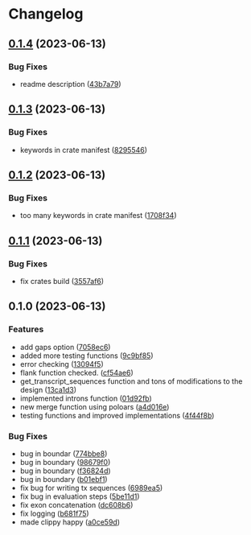 # Changelog

## [0.1.4](https://github.com/COMBINE-lab/grangers/compare/v0.1.3...v0.1.4) (2023-06-13)


### Bug Fixes

* readme description ([43b7a79](https://github.com/COMBINE-lab/grangers/commit/43b7a7944123e6139b9770d38d7bf08cddd271bd))

## [0.1.3](https://github.com/COMBINE-lab/grangers/compare/v0.1.2...v0.1.3) (2023-06-13)


### Bug Fixes

* keywords in crate manifest ([8295546](https://github.com/COMBINE-lab/grangers/commit/8295546f393842ce7f3abb8485843bc95f9acdb9))

## [0.1.2](https://github.com/COMBINE-lab/grangers/compare/v0.1.1...v0.1.2) (2023-06-13)


### Bug Fixes

* too many keywords in crate manifest ([1708f34](https://github.com/COMBINE-lab/grangers/commit/1708f34b5e1bd71040756ffb7e1305cd42f02dba))

## [0.1.1](https://github.com/COMBINE-lab/grangers/compare/v0.1.0...v0.1.1) (2023-06-13)


### Bug Fixes

* fix crates build ([3557af6](https://github.com/COMBINE-lab/grangers/commit/3557af6ceda2dd9695f7f85b7097e947aa6b7e8b))

## 0.1.0 (2023-06-13)


### Features

* add gaps option ([7058ec6](https://github.com/COMBINE-lab/grangers/commit/7058ec6d57d4c36ffa839b36878a890b81a28b77))
* added more testing functions ([9c9bf85](https://github.com/COMBINE-lab/grangers/commit/9c9bf8504262197da8f5332b3477d605d12c6a26))
* error checking ([13094f5](https://github.com/COMBINE-lab/grangers/commit/13094f500e219c74ad3c82f78572dac4efc4831a))
* flank function checked. ([cf54ae6](https://github.com/COMBINE-lab/grangers/commit/cf54ae6cbc5e9e34a52173bafd2855044bdffff8))
* get_transcript_sequences function and tons of modifications to the design ([13ca1d3](https://github.com/COMBINE-lab/grangers/commit/13ca1d3cf9cf4d8bf5dbf3025d82d6fb853e32cf))
* implemented introns function ([01d92fb](https://github.com/COMBINE-lab/grangers/commit/01d92fbb3f9c04275feb92b858cf8793fda36b4a))
* new merge function using poloars ([a4d016e](https://github.com/COMBINE-lab/grangers/commit/a4d016eb2607d22f4d113e9093a5f9f407ca08ed))
* testing functions and improved implementations ([4f44f8b](https://github.com/COMBINE-lab/grangers/commit/4f44f8b7fe591106765c9e37477ee66e64d5e5b7))


### Bug Fixes

* bug in boundar ([774bbe8](https://github.com/COMBINE-lab/grangers/commit/774bbe8e814f8be5796161e3c53def91e365e4f5))
* bug in boundary ([98679f0](https://github.com/COMBINE-lab/grangers/commit/98679f0172774b1b779fedb192b8c8b4e9465bd7))
* bug in boundary ([f36824d](https://github.com/COMBINE-lab/grangers/commit/f36824d8293784c3c7e9bf471c16a1dff97d77ef))
* bug in boundary ([b01ebf1](https://github.com/COMBINE-lab/grangers/commit/b01ebf1f5289a03f35fbcaa846d42927a8952697))
* fix bug for writing tx sequences ([6989ea5](https://github.com/COMBINE-lab/grangers/commit/6989ea5a41c11eaad41f7ece09eb0836eea08738))
* fix bug in evaluation steps ([5be11d1](https://github.com/COMBINE-lab/grangers/commit/5be11d11d4768b27051fcc4ca0731856fc318710))
* fix exon concatenation ([dc608b6](https://github.com/COMBINE-lab/grangers/commit/dc608b6831690f9559b5eef4eec768c11efed2d7))
* fix logging ([b681f75](https://github.com/COMBINE-lab/grangers/commit/b681f759d917b6063c537d1e79d7b20fc0ff58bb))
* made clippy happy ([a0ce59d](https://github.com/COMBINE-lab/grangers/commit/a0ce59da0a10248baf50680a30c79ff9402b7f32))
